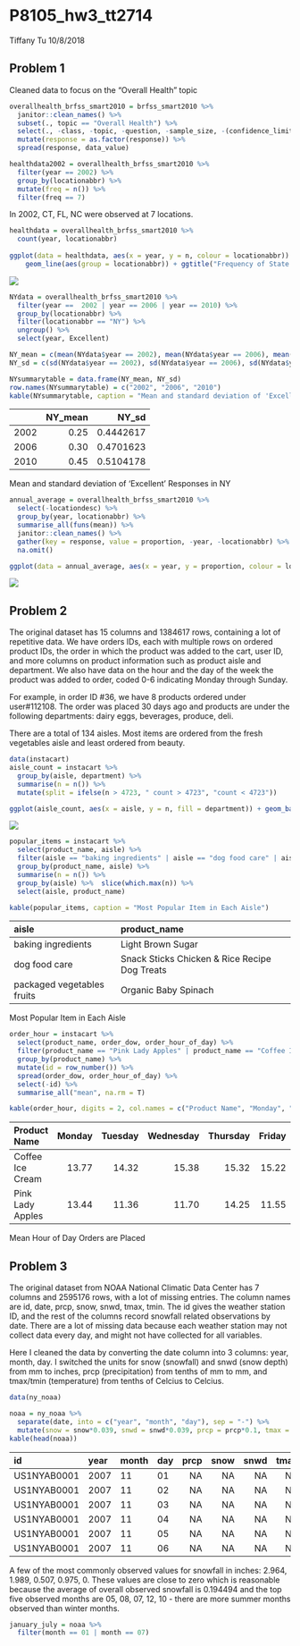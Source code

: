 P8105\_hw3\_tt2714
================
Tiffany Tu
10/8/2018

## Problem 1

Cleaned data to focus on the “Overall Health” topic

``` r
overallhealth_brfss_smart2010 = brfss_smart2010 %>% 
  janitor::clean_names() %>%
  subset(., topic == "Overall Health") %>% 
  select(., -class, -topic, -question, -sample_size, -(confidence_limit_low:geo_location)) %>% 
  mutate(response = as.factor(response)) %>% 
  spread(response, data_value)

healthdata2002 = overallhealth_brfss_smart2010 %>% 
  filter(year == 2002) %>% 
  group_by(locationabbr) %>% 
  mutate(freq = n()) %>% 
  filter(freq == 7)
```

In 2002, CT, FL, NC were observed at 7 locations.

``` r
healthdata = overallhealth_brfss_smart2010 %>% 
  count(year, locationabbr)
  
ggplot(data = healthdata, aes(x = year, y = n, colour = locationabbr)) +
    geom_line(aes(group = locationabbr)) + ggtitle("Frequency of State Responses to Overall Health 2002-2010")
```

![](p8105_hw3_files/figure-gfm/spaghetti%20plot-1.png)<!-- -->

``` r
NYdata = overallhealth_brfss_smart2010 %>% 
  filter(year ==  2002 | year == 2006 | year == 2010) %>% 
  group_by(locationabbr) %>% 
  filter(locationabbr == "NY") %>% 
  ungroup() %>% 
  select(year, Excellent) 

NY_mean = c(mean(NYdata$year == 2002), mean(NYdata$year == 2006), mean(NYdata$year == 2010))
NY_sd = c(sd(NYdata$year == 2002), sd(NYdata$year == 2006), sd(NYdata$year == 2010))

NYsummarytable = data.frame(NY_mean, NY_sd) 
row.names(NYsummarytable) = c("2002", "2006", "2010")
kable(NYsummarytable, caption = "Mean and standard deviation of 'Excellent' Responses in NY")
```

|      | NY\_mean |    NY\_sd |
| ---- | -------: | --------: |
| 2002 |     0.25 | 0.4442617 |
| 2006 |     0.30 | 0.4701623 |
| 2010 |     0.45 | 0.5104178 |

Mean and standard deviation of ‘Excellent’ Responses in NY

``` r
annual_average = overallhealth_brfss_smart2010 %>%
  select(-locationdesc) %>% 
  group_by(year, locationabbr) %>% 
  summarise_all(funs(mean)) %>% 
  janitor::clean_names() %>% 
  gather(key = response, value = proportion, -year, -locationabbr) %>% 
  na.omit()

ggplot(data = annual_average, aes(x = year, y = proportion, colour = locationabbr)) + geom_line() + facet_wrap(~ response, ncol = 2) + ggtitle("State-level averages of response to 'Overall Health'")
```

![](p8105_hw3_files/figure-gfm/average%20across%20location%20in%20state-1.png)<!-- -->

## Problem 2

The original dataset has 15 columns and 1384617 rows, containing a lot
of repetitive data. We have orders IDs, each with multiple rows on
ordered product IDs, the order in which the product was added to the
cart, user ID, and more columns on product information such as product
aisle and department. We also have data on the hour and the day of the
week the product was added to order, coded 0-6 indicating Monday through
Sunday.

For example, in order ID \#36, we have 8 products ordered under
user\#112108. The order was placed 30 days ago and products are under
the following departments: dairy eggs, beverages, produce, deli.

There are a total of 134 aisles. Most items are ordered from the fresh
vegetables aisle and least ordered from beauty.

``` r
data(instacart)
aisle_count = instacart %>% 
  group_by(aisle, department) %>% 
  summarise(n = n()) %>% 
  mutate(split = ifelse(n > 4723, " count > 4723", "count < 4723")) 

ggplot(aisle_count, aes(x = aisle, y = n, fill = department)) + geom_bar(stat="identity") + labs(title = "Number of Items ordered in each aisle", y = "count") + theme(axis.text.y = element_text(angle = 20, hjust = 1)) + facet_wrap(~ split, scales = "free",  ncol = 2) + theme(axis.text.x = element_text(angle = 65, hjust = 1), axis.text.y = element_text(size = 10), plot.title = element_text(size = 22), legend.text = element_text(size = 13), axis.title.x = element_text(size = 18), axis.title.y = element_text(size = 18), legend.title = element_text(size=18)) + coord_flip()
```

![](p8105_hw3_files/figure-gfm/unnamed-chunk-3-1.png)<!-- -->

``` r
popular_items = instacart %>% 
  select(product_name, aisle) %>% 
  filter(aisle == "baking ingredients" | aisle == "dog food care" | aisle == "packaged vegetables fruits") %>% 
  group_by(product_name, aisle) %>% 
  summarise(n = n()) %>% 
  group_by(aisle) %>%  slice(which.max(n)) %>% 
  select(aisle, product_name)

kable(popular_items, caption = "Most Popular Item in Each Aisle")
```

| aisle                      | product\_name                                 |
| :------------------------- | :-------------------------------------------- |
| baking ingredients         | Light Brown Sugar                             |
| dog food care              | Snack Sticks Chicken & Rice Recipe Dog Treats |
| packaged vegetables fruits | Organic Baby Spinach                          |

Most Popular Item in Each Aisle

``` r
order_hour = instacart %>% 
  select(product_name, order_dow, order_hour_of_day) %>% 
  filter(product_name == "Pink Lady Apples" | product_name == "Coffee Ice Cream") %>% 
  group_by(product_name) %>% 
  mutate(id = row_number()) %>% 
  spread(order_dow, order_hour_of_day) %>% 
  select(-id) %>% 
  summarise_all("mean", na.rm = T) 

kable(order_hour, digits = 2, col.names = c("Product Name", "Monday", "Tuesday", "Wednesday", "Thursday", "Friday", "Saturday", "Sunday"), caption = "Mean Hour of Day Orders are Placed")
```

| Product Name     | Monday | Tuesday | Wednesday | Thursday | Friday | Saturday | Sunday |
| :--------------- | -----: | ------: | --------: | -------: | -----: | -------: | -----: |
| Coffee Ice Cream |  13.77 |   14.32 |     15.38 |    15.32 |  15.22 |    12.26 |  13.83 |
| Pink Lady Apples |  13.44 |   11.36 |     11.70 |    14.25 |  11.55 |    12.78 |  11.94 |

Mean Hour of Day Orders are Placed

## Problem 3

The original dataset from NOAA National Climatic Data Center has 7
columns and 2595176 rows, with a lot of missing entries. The column
names are id, date, prcp, snow, snwd, tmax, tmin. The id gives the
weather station ID, and the rest of the columns record snowfall related
observations by date. There are a lot of missing data because each
weather station may not collect data every day, and might not have
collected for all variables.

Here I cleaned the data by converting the date column into 3 columns:
year, month, day. I switched the units for snow (snowfall) and snwd
(snow depth) from mm to inches, prcp (precipitation) from tenths of mm
to mm, and tmax/tmin (temperature) from tenths of Celcius to Celcius.

``` r
data(ny_noaa)

noaa = ny_noaa %>% 
  separate(date, into = c("year", "month", "day"), sep = "-") %>% 
  mutate(snow = snow*0.039, snwd = snwd*0.039, prcp = prcp*0.1, tmax = as.numeric(tmax)*0.1, tmin = as.numeric(tmin)*0.1) 
kable(head(noaa))
```

| id          | year | month | day | prcp | snow | snwd | tmax | tmin |
| :---------- | :--- | :---- | :-- | ---: | ---: | ---: | ---: | ---: |
| US1NYAB0001 | 2007 | 11    | 01  |   NA |   NA |   NA |   NA |   NA |
| US1NYAB0001 | 2007 | 11    | 02  |   NA |   NA |   NA |   NA |   NA |
| US1NYAB0001 | 2007 | 11    | 03  |   NA |   NA |   NA |   NA |   NA |
| US1NYAB0001 | 2007 | 11    | 04  |   NA |   NA |   NA |   NA |   NA |
| US1NYAB0001 | 2007 | 11    | 05  |   NA |   NA |   NA |   NA |   NA |
| US1NYAB0001 | 2007 | 11    | 06  |   NA |   NA |   NA |   NA |   NA |

A few of the most commonly observed values for snowfall in inches:
2.964, 1.989, 0.507, 0.975, 0. These values are close to zero which is
reasonable because the average of overall observed snowfall is 0.194494
and the top five observed months are 05, 08, 07, 12, 10 - there are more
summer months observed than winter months.

``` r
january_july = noaa %>% 
  filter(month == 01 | month == 07)
```
